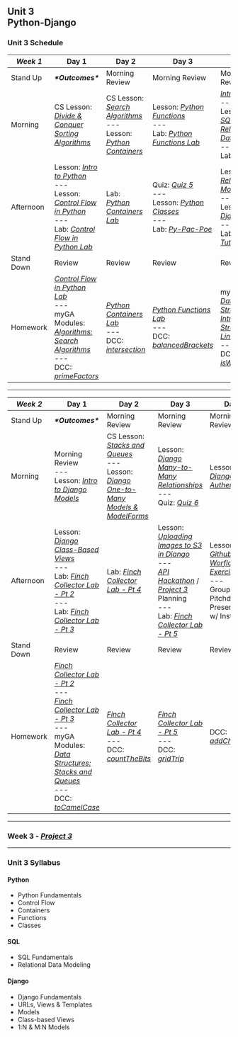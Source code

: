 ## Unit 3 <br> Python-Django

### Unit 3 Schedule
| ***Week 1*** | Day 1 | Day 2 | Day 3 | Day 4 | Day 5 |
| -- | -- | -- | -- | -- | -- |
| Stand Up | ***\*Outcomes\**** | Morning Review | Morning Review | Morning Review | Morning Review |
| Morning | CS Lesson: [*Divide & Conquer Sorting Algorithms*](/computer-science/05-cs-divide-and-conquer-sorts) | CS Lesson: [*Search Algorithms*](/computer-science/06-cs-search-algorithms)<br>---<br>Lesson: [*Python Containers*](https://hub.generalassemb.ly/learn/course/python-and-django-200341-5-june-2023-29-august-2023/fundamentals-of-python/python?page=4) | Lesson: [*Python Functions*](https://hub.generalassemb.ly/learn/course/python-and-django-200341-5-june-2023-29-august-2023/fundamentals-of-python/python?page=11)<br>---<br>Lab: [*Python Functions Lab*](https://hub.generalassemb.ly/learn/course/python-and-django-200341-5-june-2023-29-august-2023/fundamentals-of-python/python?page=12) | [*Intro Project 3*](/projects/project-3/project-3-requirements.md)<br>---<br>Lesson: [*Intro to SQL & Relational Databases*](https://hub.generalassemb.ly/learn/course/python-and-django-200341-5-june-2023-29-august-2023/relational-databases-and-sql/sql?page=1)<br>---<br>Lab: [*SQL Lab*](https://hub.generalassemb.ly/learn/course/python-and-django-200341-5-june-2023-29-august-2023/relational-databases-and-sql/sql?page=2) | CS Lesson: [*Linked Lists*](/computer-science/07b-linked-lists)<br>---<br>Lesson: [*Django URLS, Views, and Templates*](https://hub.generalassemb.ly/learn/course/python-and-django-200341-5-june-2023-29-august-2023/django-web-framework/django?page=2) |
| Afternoon | Lesson: [*Intro to Python*](https://hub.generalassemb.ly/learn/course/python-and-django-200341-5-june-2023-29-august-2023/fundamentals-of-python/python)<br>---<br>Lesson: [*Control Flow in Python*](https://hub.generalassemb.ly/learn/course/python-and-django-200341-5-june-2023-29-august-2023/fundamentals-of-python/python?page=2)<br>---<br>Lab: [*Control Flow in Python Lab*](https://hub.generalassemb.ly/learn/course/python-and-django-200341-5-june-2023-29-august-2023/fundamentals-of-python/python?page=3) | Lab: [*Python Containers Lab*](https://hub.generalassemb.ly/learn/course/python-and-django-200341-5-june-2023-29-august-2023/fundamentals-of-python/python?page=10) | Quiz: [*Quiz 5*](/quizzes/quiz-wk07.md)<br>---<br>Lesson: [*Python Classes*](https://hub.generalassemb.ly/learn/course/python-and-django-200341-5-june-2023-29-august-2023/fundamentals-of-python/python?page=13)<br>---<br>Lab: [*Py-Pac-Poe*](https://hub.generalassemb.ly/learn/course/python-and-django-200341-5-june-2023-29-august-2023/fundamentals-of-python/python?page=16) | Lesson: [*Relational Data Modeling*](https://hub.generalassemb.ly/learn/course/python-and-django-200341-5-june-2023-29-august-2023/relational-databases-and-sql/sql?page=3)<br>---<br>Lesson: [*Intro to Django*](https://hub.generalassemb.ly/learn/course/python-and-django-200341-5-june-2023-29-august-2023/django-web-framework/django?page=1)<br>---<br>Lab: [*Django Tutorial*](https://docs.djangoproject.com/en/4.2/intro/tutorial01/) | Lab: [*Finch Collector Lab - Pt 1*](https://hub.generalassemb.ly/learn/course/python-and-django-200341-5-june-2023-29-august-2023/django-web-framework/django?page=4) |
| Stand Down | Review | Review  | Review  | Review  | Review |
| Homework | [*Control Flow in Python Lab*](https://hub.generalassemb.ly/learn/course/python-and-django-200341-5-june-2023-29-august-2023/fundamentals-of-python/python?page=3)<br>---<br>myGA Modules: [*Algorithms: Search Algorithms*](https://my.generalassemb.ly/)<br>---<br>DCC: [*primeFactors*](https://hub.generalassemb.ly/learn/course/daily-coding-challenges-200341-5-june-2023-29-august-2023/daily-coding-challenges/daily-coding-challenges-200341?page=22) | [*Python Containers Lab*](https://hub.generalassemb.ly/learn/course/python-and-django-200341-5-june-2023-29-august-2023/fundamentals-of-python/python?page=10)<br>---<br>DCC: [*intersection*](https://hub.generalassemb.ly/learn/course/daily-coding-challenges-200341-5-june-2023-29-august-2023/daily-coding-challenges/daily-coding-challenges-200341?page=23) | [*Python Functions Lab*](https://hub.generalassemb.ly/learn/course/python-and-django-200341-5-june-2023-29-august-2023/fundamentals-of-python/python?page=12)<br>---<br>DCC: [*balancedBrackets*](https://hub.generalassemb.ly/learn/course/daily-coding-challenges-200341-5-june-2023-29-august-2023/daily-coding-challenges/daily-coding-challenges-200341?page=24) | myGA Modules: [*Data Structures: Intro to Data Structures & Linked Lists*](https://my.generalassemb.ly/)<br>---<br>DCC: [*isWinningTicket*](https://hub.generalassemb.ly/learn/course/daily-coding-challenges-200341-5-june-2023-29-august-2023/daily-coding-challenges/daily-coding-challenges-200341?page=25) | [*Finch Collector Lab - Pt 1*](https://hub.generalassemb.ly/learn/course/python-and-django-200341-5-june-2023-29-august-2023/django-web-framework/django?page=4)<br>---<br>DCC: [*getNumForIP*](https://hub.generalassemb.ly/learn/course/daily-coding-challenges-200341-5-june-2023-29-august-2023/daily-coding-challenges/daily-coding-challenges-200341?page=26) |

----

| ***Week 2*** | Day 1 | Day 2 | Day 3 | Day 4 | Day 5 |
| -- | -- | -- | -- | -- | -- |
| Stand Up | ***\*Outcomes\**** | Morning Review | Morning Review | Morning Review | Morning Review |
| Morning | Morning Review<br>---<br>Lesson: [*Intro to Django Models*](https://hub.generalassemb.ly/learn/course/python-and-django-200341-5-june-2023-29-august-2023/django-web-framework/django?page=5) | CS Lesson: [*Stacks and Queues*](/computer-science/08-stacks-and-queues)<br>---<br>Lesson: [*Django One-to-Many Models & ModelForms*](https://hub.generalassemb.ly/learn/course/python-and-django-200341-5-june-2023-29-august-2023/django-web-framework/django?page=9) | Lesson: [*Django Many-to-Many Relationships*](https://hub.generalassemb.ly/learn/course/python-and-django-200341-5-june-2023-29-august-2023/django-web-framework/django?page=12)<br>---<br>Quiz: [*Quiz 6*](/quizzes/quiz-wk08.md) | Lesson: [*Django Authentication*](https://hub.generalassemb.ly/learn/course/python-and-django-200341-5-june-2023-29-august-2023/usernamepassword-authentication/django-authentication?page=1) | Project 3 Stand Ups<br>---<br>Work on [*Project 3*](/projects/project-3) |
| Afternoon | Lesson: [*Django Class-Based Views*](https://hub.generalassemb.ly/learn/course/python-and-django-200341-5-june-2023-29-august-2023/django-web-framework/django?page=7)<br>---<br>Lab: [*Finch Collector Lab - Pt 2*](https://hub.generalassemb.ly/learn/course/python-and-django-200341-5-june-2023-29-august-2023/django-web-framework/django?page=6)<br>---<br>Lab: [*Finch Collector Lab - Pt 3*](https://hub.generalassemb.ly/learn/course/python-and-django-200341-5-june-2023-29-august-2023/django-web-framework/django?page=8) | Lab: [*Finch Collector Lab - Pt 4*](https://hub.generalassemb.ly/learn/course/python-and-django-200341-5-june-2023-29-august-2023/django-web-framework/django?page=11) | Lesson: [*Uploading Images to S3 in Django*](https://hub.generalassemb.ly/learn/course/python-and-django-200341-5-june-2023-29-august-2023/uploading-files-to-amazon-s3/django-and-aws?page=1)<br>---<br>[*API Hackathon*](https://git.generalassemb.ly/SEIR-6-5-23/hackathon) / [*Project 3*](/projects/project-3/project-3-requirements.md) Planning<br>---<br>Lab: [*Finch Collector Lab - Pt 5*](https://hub.generalassemb.ly/learn/course/python-and-django-200341-5-june-2023-29-august-2023/django-web-framework/django?page=14) | Lesson: [*Github Team Worflow Exercise*](/resources/git_workflow_team_cheatsheet.md)<br>---<br>Group Pitchdeck Presentations w/ Instructors | Continue to Work on [*Project 3*](/projects/project-3) |
| Stand Down | Review | Review  | Review  | Review  | Project 3 Stand Downs |
| Homework | [*Finch Collector Lab - Pt 2*](https://hub.generalassemb.ly/learn/course/python-and-django-200341-5-june-2023-29-august-2023/django-web-framework/django?page=6)<br>---<br>[*Finch Collector Lab - Pt 3*](https://hub.generalassemb.ly/learn/course/python-and-django-200341-5-june-2023-29-august-2023/django-web-framework/django?page=8)<br>---<br>myGA Modules: [*Data Structures: Stacks and Queues*](https://my.generalassemb.ly/)<br>---<br>DCC: [*toCamelCase*](https://hub.generalassemb.ly/learn/course/daily-coding-challenges-200341-5-june-2023-29-august-2023/daily-coding-challenges/daily-coding-challenges-200341?page=27) | [*Finch Collector Lab - Pt 4*](https://hub.generalassemb.ly/learn/course/python-and-django-200341-5-june-2023-29-august-2023/django-web-framework/django?page=11)<br>---<br>DCC: [*countTheBits*](https://hub.generalassemb.ly/learn/course/daily-coding-challenges-200341-5-june-2023-29-august-2023/daily-coding-challenges/daily-coding-challenges-200341?page=28) | [*Finch Collector Lab - Pt 5*](https://hub.generalassemb.ly/learn/course/python-and-django-200341-5-june-2023-29-august-2023/django-web-framework/django?page=14)<br>---<br>DCC: [*gridTrip*](https://hub.generalassemb.ly/learn/course/daily-coding-challenges-200341-5-june-2023-29-august-2023/daily-coding-challenges/daily-coding-challenges-200341?page=29) | DCC: [*addChecker*](https://hub.generalassemb.ly/learn/course/daily-coding-challenges-200341-5-june-2023-29-august-2023/daily-coding-challenges/daily-coding-challenges-200341?page=30) | [*Project 3*](/projects/project-3)<br>---<br>DCC: [*totalTaskTime*](https://hub.generalassemb.ly/learn/course/daily-coding-challenges-200341-5-june-2023-29-august-2023/daily-coding-challenges/daily-coding-challenges-200341?page=31) |https://git.generalassemb.ly/SEIR-6-5-23/hackathon

----

### Week 3 - [*Project 3*](/projects/project-3)

----

### Unit 3 Syllabus

#### Python
- Python Fundamentals
- Control Flow
- Containers
- Functions
- Classes
  
#### SQL
- SQL Fundamentals
- Relational Data Modeling
  
#### Django
- Django Fundamentals
- URLs, Views & Templates
- Models
- Class-based Views
- 1:N & M:N Models
